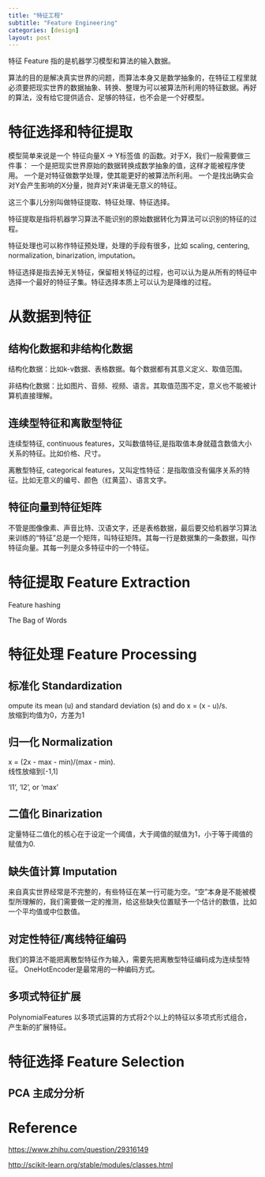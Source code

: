 ```yaml
---
title: "特征工程"
subtitle: "Feature Engineering"
categories: [design]
layout: post
---
```


特征 Feature 指的是机器学习模型和算法的输入数据。

算法的目的是解决真实世界的问题，而算法本身又是数学抽象的，在特征工程里就必须要把现实世界的数据抽象、转换、整理为可以被算法所利用的特征数据。再好的算法，没有给它提供适合、足够的特征，也不会是一个好模型。

# 特征选择和特征提取

模型简单来说是一个 特征向量X -> Y标签值 的函数。对于X，我们一般需要做三件事：
一个是把现实世界原始的数据转换成数学抽象的值，这样才能被程序使用。
一个是对特征做数学处理，使其能更好的被算法所利用。
一个是找出确实会对Y会产生影响的X分量，抛弃对Y来讲毫无意义的特征。

这三个事儿分别叫做特征提取、特征处理、特征选择。

特征提取是指将机器学习算法不能识别的原始数据转化为算法可以识别的特征的过程。

特征处理也可以称作特征预处理，处理的手段有很多，比如 scaling, centering, normalization, binarization, imputation。

特征选择是指去掉无关特征，保留相关特征的过程，也可以认为是从所有的特征中选择一个最好的特征子集。特征选择本质上可以认为是降维的过程。


# 从数据到特征

## 结构化数据和非结构化数据

结构化数据：比如k-v数据、表格数据。每个数据都有其意义定义、取值范围。

非结构化数据：比如图片、音频、视频、语言。其取值范围不定，意义也不能被计算机直接理解。

## 连续型特征和离散型特征

连续型特征, continuous features，又叫数值特征,是指取值本身就蕴含数值大小关系的特征。比如价格、尺寸。

离散型特征, categorical features，又叫定性特征：是指取值没有偏序关系的特征。比如无意义的编号、颜色（红黄蓝）、语言文字。


## 特征向量到特征矩阵

不管是图像像素、声音比特、汉语文字，还是表格数据，最后要交给机器学习算法来训练的“特征”总是一个矩阵，叫特征矩阵。其每一行是数据集的一条数据，叫作特征向量。其每一列是众多特征中的一个特征。



# 特征提取 Feature Extraction

Feature hashing

The Bag of Words







# 特征处理 Feature Processing

## 标准化 Standardization

ompute its mean (u) and standard deviation (s) and do x = (x - u)/s.       
放缩到均值为0，方差为1

## 归一化 Normalization

x = (2x - max - min)/(max - min).    
线性放缩到[-1,1]

‘l1’, ‘l2’, or ‘max’

## 二值化 Binarization

定量特征二值化的核心在于设定一个阈值，大于阈值的赋值为1，小于等于阈值的赋值为0.


## 缺失值计算 Imputation

来自真实世界经常是不完整的，有些特征在某一行可能为空。“空”本身是不能被模型所理解的，我们需要做一定的推测，给这些缺失位置赋予一个估计的数值，比如一个平均值或中位数值。


## 对定性特征/离线特征编码

我们的算法不能把离散型特征作为输入，需要先把离散型特征编码成为连续型特征。 OneHotEncoder是最常用的一种编码方式。


## 多项式特征扩展

PolynomialFeatures 以多项式运算的方式将2个以上的特征以多项式形式组合，产生新的扩展特征。







# 特征选择 Feature Selection

## PCA 主成分分析







# Reference

https://www.zhihu.com/question/29316149

http://scikit-learn.org/stable/modules/classes.html

